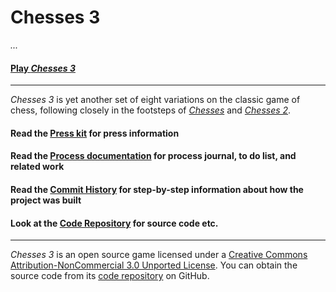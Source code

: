 # Chesses 3

_..._

#### [Play _Chesses 3_](https://pippinbarr.github.io/chesses3)

---

_Chesses 3_ is yet another set of eight variations on the classic game of chess, following closely in the footsteps of [_Chesses_](https://pippinbarr.github.io/chesses/) and [_Chesses 2_](https://pippinbarr.github.io/chesses2/).


#### Read the [Press kit](https://github.com/pippinbarr/chesses3/blob/master/press/README.md) for press information
#### Read the [Process documentation](https://github.com/pippinbarr/chesses3/blob/master/process/README.md) for process journal, to do list, and related work
#### Read the [Commit History](https://github.com/pippinbarr/chesses3/commits/master) for step-by-step information about how the project was built
#### Look at the [Code Repository](https://github.com/pippinbarr/chesses3) for source code etc.

---

_Chesses 3_ is an open source game licensed under a [Creative Commons Attribution-NonCommercial 3.0 Unported License](http://creativecommons.org/licenses/by-nc/3.0/). You can obtain the source code from its [code repository](https://github.com/pippinbarr/chesses3) on GitHub.
